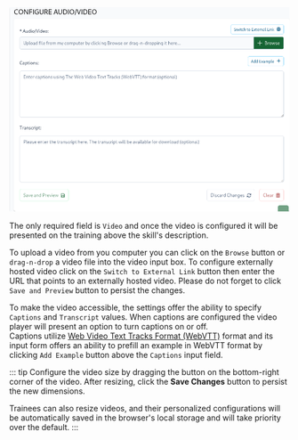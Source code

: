 ![Video Config Page](../../../screenshots/admin/page-video-config.png)

The only required field is `Video` and once the video is configured it will be presented on the training above the skill's description.

To upload a video from you computer you can click on the `Browse` button or `drag-n-drop` a video file into the video input box.
To configure externally hosted video click on the `Switch to External Link` button then enter the URL that points to an externally hosted video.
Please do not forget to click `Save and Preview` button to persist the changes.

To make the video accessible, the settings offer the ability to specify `Captions` and `Transcript` values.
When captions are configured the video player will present an option to turn captions on or off.  
Captions utilize [Web Video Text Tracks Format (WebVTT)](https://developer.mozilla.org/en-US/docs/Web/API/WebVTT_API) format
and its input form offers an ability to prefill an example in WebVTT format by clicking `Add Example` button above the `Captions` input field.

::: tip
Configure the video size by dragging the button on the bottom-right corner of the video. After resizing, click the
**Save Changes** button to persist the new dimensions.

Trainees can also resize videos, and their personalized configurations will be automatically saved in the browser's
local storage and will take priority over the default.
:::